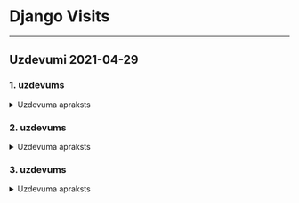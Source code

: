 # Django Visits

---

## Uzdevumi 2021-04-29

### 1. uzdevums
<details>
<summary>Uzdevuma apraksts</summary>

- Pārveidot ``views.py`` izmantojot class based views
- Visit saraksts ('/') tiek atvasināts no ``ListView``
- Pārējie view tiek atvasināti no ``View``

</details>

### 2. uzdevums

<details>
<summary>Uzdevuma apraksts</summary>

- Modelim ``Visit`` nomainīt date atribūta
tipu uz ``DateField``
  (izveidot migrācijas, migrēt)
  (pirms tam labāk izdzēst datubāzi, lai 
  nebūtu nepatīkumu kļūdu)
- Izveidot failu ``forms.py``, kur izveidot klasi
``VisitForm``, kas atvasināta no ``ModelForm``
- Formai ir lauki: ``name``, ``date``, ``reason``, ``room``
- Jauna forma tiek renderēta vecās formas vietā
('/add_visit')
- Pārveidot ``AddVisitView`` tā, lai strādātu ar jaunu
formu, jāatvasina no ``FormView``

</details>

### 3. uzdevums

<details>
<summary>Uzdevuma apraksts</summary>

- Izdeidot VisitDetailView, kas parāda
'visit_detail.html'
- VisitDetailView vai piekļūt ar
'/visit/<primary key>'
- Izdarīt tā, lai '/' varētu uzspiest uz konkrēta 
  ``Visit`` un atvērtos ``VisitDetail``
  https://docs.djangoproject.com/en/3.2/ref/templates/builtins/#url

</details>